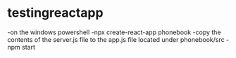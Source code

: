 # testingreactapp
-on the windows powershell
-npx create-react-app phonebook
-copy the contents of the server.js file to the app.js file located under phonebook/src
-npm start
